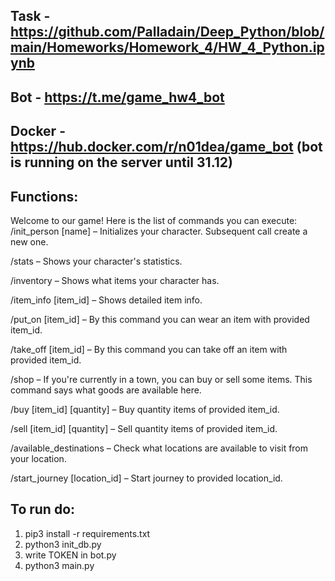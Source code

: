 ## Task - https://github.com/Palladain/Deep_Python/blob/main/Homeworks/Homework_4/HW_4_Python.ipynb

## Bot - https://t.me/game_hw4_bot

## Docker - https://hub.docker.com/r/n01dea/game_bot (bot is running on the server until 31.12)

## Functions:

Welcome to our game! Here is the list of commands you can execute:
/init_person [name] – Initializes your character. Subsequent call create a new one.

/stats – Shows your character's statistics.

/inventory – Shows what items your character has.

/item_info [item_id] – Shows detailed item info.

/put_on [item_id] – By this command you can wear an item with provided item_id.

/take_off [item_id] – By this command you can take off an item with provided item_id.

/shop – If you're currently in a town, you can buy or sell some items. This command says what goods are available here.

/buy [item_id] [quantity] – Buy quantity items of provided item_id.

/sell [item_id] [quantity] – Sell quantity items of provided item_id.

/available_destinations – Check what locations are available to visit from your location.

/start_journey [location_id] – Start journey to provided location_id.

## To run do:
1. pip3 install -r requirements.txt
2. python3 init_db.py
3. write TOKEN in bot.py
4. python3 main.py

